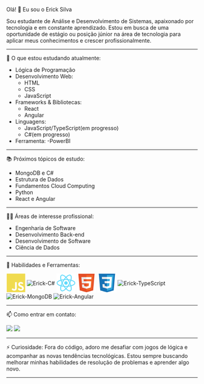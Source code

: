  Olá! 👋 Eu sou o Erick Silva

Sou estudante de Análise e Desenvolvimento de Sistemas, apaixonado por tecnologia e em constante aprendizado. Estou em busca de uma oportunidade de estágio ou posição júnior na área de tecnologia para aplicar meus conhecimentos e crescer profissionalmente.

---

 🌱 O que estou estudando atualmente:
- Lógica de Programação 
- Desenvolvimento Web:
  - HTML
  - CSS
  - JavaScript
- Frameworks & Bibliotecas:
  - React  
  - Angular
- Linguagens:
  - JavaScript/TypeScript(em progresso) 
  - C#(em progresso)
- Ferramenta:
   -PowerBI 

---

 📚 Próximos tópicos de estudo:
- MongoDB e C#
- Estrutura de Dados 
- Fundamentos Cloud Computing
- Python
- React e Angular

---

👨‍💻 Áreas de interesse profissional:
- Engenharia de Software
- Desenvolvimento Back-end
- Desenvolvimento de Software
- Ciência de Dados

---

🔧 Habilidades e Ferramentas:

<div style="display: inline_block">
  <img align="center" alt="Erick-Js" height="50" width="50" src="https://raw.githubusercontent.com/devicons/devicon/master/icons/javascript/javascript-plain.svg">
  <img align="center" alt="Erick-C#" height="50" width="50" src="https://cdn.jsdelivr.net/gh/devicons/devicon@latest/icons/csharp/csharp-original.svg">
  <img align="center" alt="Erick-React" height="50" width="50" src="https://raw.githubusercontent.com/devicons/devicon/master/icons/react/react-original.svg">
  <img align="center" alt="Erick-HTML" height="50" width="50" src="https://raw.githubusercontent.com/devicons/devicon/master/icons/html5/html5-original.svg">
  <img align="center" alt="Erick-CSS" height="50" width="50" src="https://raw.githubusercontent.com/devicons/devicon/master/icons/css3/css3-original.svg">
  <img align="center" alt="Erick-TypeScript" height="50" width="50" src="https://cdn.jsdelivr.net/gh/devicons/devicon@latest/devicon.min.css">
  <img align="center" alt="Erick-MongoDB" height="50" width="50" src="https://cdn.jsdelivr.net/gh/devicons/devicon@latest/icons/mongodb/mongodb-original-wordmark.svg">
 <img align="center" alt="Erick-Angular" height="50" width="50" src="https://cdn.jsdelivr.net/gh/devicons/devicon@latest/icons/angular/angular-original.svg">
</div>

---

📫 Como entrar em contato:
<div> 
  <a href="967934498748657684" target="_blank"><img src="https://img.shields.io/badge/Discord-7289DA?style=for-the-badge&logo=discord&logoColor=white" target="_blank"></a> 
  <a href="https://www.linkedin.com/in/erick-silva-98208532a/" target="_blank"><img src="https://img.shields.io/badge/LinkedIn-0077B5?style=for-the-badge&logo=linkedin&logoColor=white" target="_blank"></a> 
</div>

---

⚡ Curiosidade:
Fora do código, adoro me desafiar com jogos de lógica e acompanhar as novas tendências tecnológicas. Estou sempre buscando melhorar minhas habilidades de resolução de problemas e aprender algo novo.

---



